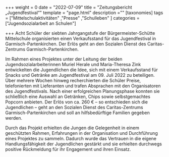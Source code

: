 +++
weight = 0
date = "2022-07-09"
title = "Zeitungsbericht „Jugendfestival“"
template = "page.html"
description =""
[taxonomies]
tags = ["Mittelschulaktivitäten" ,"Presse" ,"Schulleben" ]
categories = ["Jugendsozialarbeit an Schulen"]

+++
Acht Schüler der siebten Jahrgangstufe der Bürgermeister-Schütte Mittelschule organisierten einen Verkaufsstand für das Jugendfestival in Garmisch-Partenkirchen. Der Erlös geht an den Sozialen Dienst des Caritas-Zentrums Garmisch-Partenkirchen.

<!-- more -->

Im Rahmen eines Projektes unter der Leitung der beiden Jugendsozialarbeiterinnen Muriel Herale und Maria-Theresa Zink entwickelten die Jugendlichen die Idee, sich mit einem Verkaufsstand für Snacks und Getränke am Jugendfestival am 09. Juli 2022 zu beteiligen. Über mehrere Wochen hinweg recherchierten die Schüler Preise, telefonierten mit Lieferanten und trafen Absprachen mit den Organisatoren des Jugendfestivals. Nach einer erfolgreichen Planungsphase konnten sie schließlich eine Auswahl an Getränken, Chips sowie selbstgemachtes Popcorn anbieten. Der Erlös von ca. 260 € – so entschieden sich die Jugendlichen – geht an den Sozialen Dienst des Caritas-Zentrums Garmisch-Partenkirchen und soll an hilfsbedürftige Familien gegeben werden.

Durch das Projekt erhielten die Jungen die Gelegenheit in einem geschützten Rahmen, Erfahrungen in der Organisation und Durchführung eines Projektes zu sammeln. Dadurch wurde das Vertrauen in die eigene Handlungsfähigkeit der Jugendlichen gestärkt und sie erhielten durchwegs positive Rückmeldung für ihr Engagement und ihren Einsatz.


